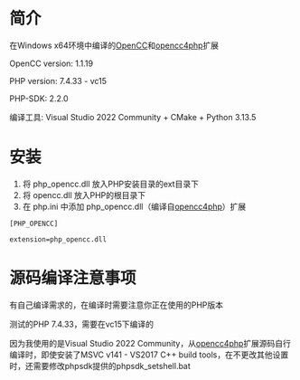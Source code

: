 # 简介

在Windows x64环境中编译的[OpenCC](https://github.com/BYVoid/OpenCC)和[opencc4php](https://github.com/nauxliu/opencc4php)扩展

OpenCC version: 1.1.19

PHP version: 7.4.33 - vc15

PHP-SDK: 2.2.0

编译工具: Visual Studio 2022 Community + CMake + Python 3.13.5


# 安装

1. 将 php_opencc.dll 放入PHP安装目录的ext目录下
2. 将 opencc.dll 放入PHP的根目录下
3. 在 php.ini 中添加 php_opencc.dll（编译自[opencc4php](https://github.com/nauxliu/opencc4php)）扩展
```
[PHP_OPENCC]

extension=php_opencc.dll
```

# 源码编译注意事项

有自己编译需求的，在编译时需要注意你正在使用的PHP版本

测试的PHP 7.4.33，需要在vc15下编译的

因为我使用的是Visual Studio 2022 Community，从[opencc4php](https://github.com/nauxliu/opencc4php)扩展源码自行编译时，即使安装了MSVC v141 - VS2017 C++ build tools，在不更改其他设置时，还需要修改phpsdk提供的phpsdk_setshell.bat

